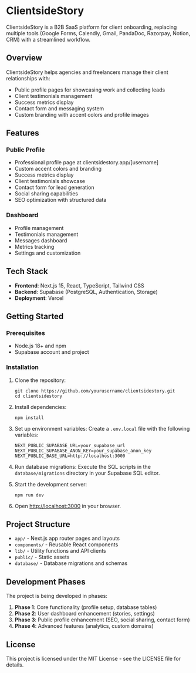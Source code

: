 # ClientsideStory

ClientsideStory is a B2B SaaS platform for client onboarding, replacing multiple tools (Google Forms, Calendly, Gmail, PandaDoc, Razorpay, Notion, CRM) with a streamlined workflow.

## Overview

ClientsideStory helps agencies and freelancers manage their client relationships with:

- Public profile pages for showcasing work and collecting leads
- Client testimonials management
- Success metrics display
- Contact form and messaging system
- Custom branding with accent colors and profile images

## Features

### Public Profile

- Professional profile page at clientsidestory.app/[username]
- Custom accent colors and branding
- Success metrics display
- Client testimonials showcase
- Contact form for lead generation
- Social sharing capabilities
- SEO optimization with structured data

### Dashboard

- Profile management
- Testimonials management
- Messages dashboard
- Metrics tracking
- Settings and customization

## Tech Stack

- **Frontend**: Next.js 15, React, TypeScript, Tailwind CSS
- **Backend**: Supabase (PostgreSQL, Authentication, Storage)
- **Deployment**: Vercel

## Getting Started

### Prerequisites

- Node.js 18+ and npm
- Supabase account and project

### Installation

1. Clone the repository:
   ```
   git clone https://github.com/yourusername/clientsidestory.git
   cd clientsidestory
   ```

2. Install dependencies:
   ```
   npm install
   ```

3. Set up environment variables:
   Create a `.env.local` file with the following variables:
   ```
   NEXT_PUBLIC_SUPABASE_URL=your_supabase_url
   NEXT_PUBLIC_SUPABASE_ANON_KEY=your_supabase_anon_key
   NEXT_PUBLIC_BASE_URL=http://localhost:3000
   ```

4. Run database migrations:
   Execute the SQL scripts in the `database/migrations` directory in your Supabase SQL editor.

5. Start the development server:
   ```
   npm run dev
   ```

6. Open [http://localhost:3000](http://localhost:3000) in your browser.

## Project Structure

- `app/` - Next.js app router pages and layouts
- `components/` - Reusable React components
- `lib/` - Utility functions and API clients
- `public/` - Static assets
- `database/` - Database migrations and schemas

## Development Phases

The project is being developed in phases:

1. **Phase 1**: Core functionality (profile setup, database tables)
2. **Phase 2**: User dashboard enhancement (stories, settings)
3. **Phase 3**: Public profile enhancement (SEO, social sharing, contact form)
4. **Phase 4**: Advanced features (analytics, custom domains)

## License

This project is licensed under the MIT License - see the LICENSE file for details.
